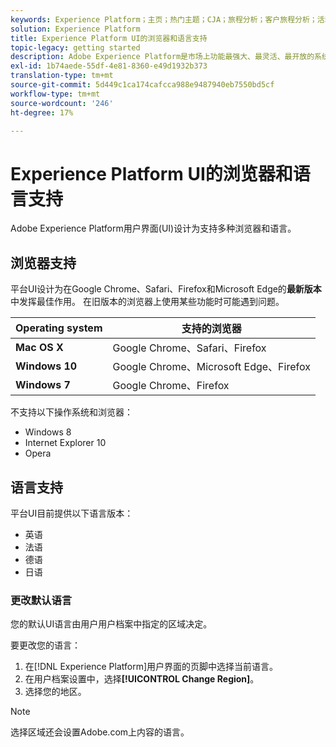 ```yaml
---
keywords: Experience Platform；主页；热门主题；CJA；旅程分析；客户旅程分析；活动编排；客户旅程；旅程；旅程编排；功能；区域
solution: Experience Platform
title: Experience Platform UI的浏览器和语言支持
topic-legacy: getting started
description: Adobe Experience Platform是市场上功能最强大、最灵活、最开放的系统，用于构建和管理可推动客户体验的完整解决方案。  Experience Platform 让组织可以实现源自任何系统的客户数据和内容的集中化和标准化，并应用数据科学和机器学习来显著改进丰富的个性化体验的设计和交付。
exl-id: 1b74aede-55df-4e81-8360-e49d1932b373
translation-type: tm+mt
source-git-commit: 5d449c1ca174cafcca988e9487940eb7550bd5cf
workflow-type: tm+mt
source-wordcount: '246'
ht-degree: 17%

---
```


# Experience Platform UI的浏览器和语言支持

Adobe Experience Platform用户界面(UI)设计为支持多种浏览器和语言。

## 浏览器支持

平台UI设计为在Google Chrome、Safari、Firefox和Microsoft Edge的&#x200B;**最新版本**&#x200B;中发挥最佳作用。 在旧版本的浏览器上使用某些功能时可能遇到问题。

| Operating system | 支持的浏览器 |
|---|---|
| **Mac OS X** | Google Chrome、Safari、Firefox |
| **Windows 10** | Google Chrome、Microsoft Edge、Firefox |
| **Windows 7** | Google Chrome、Firefox |

不支持以下操作系统和浏览器：

* Windows 8
* Internet Explorer 10
* Opera

## 语言支持

平台UI目前提供以下语言版本：

* 英语
* 法语
* 德语
* 日语

### 更改默认语言

您的默认UI语言由用户用户档案中指定的区域决定。

要更改您的语言：

1. 在[!DNL Experience Platform]用户界面的页脚中选择当前语言。
2. 在用户档案设置中，选择&#x200B;**[!UICONTROL Change Region]**。
3. 选择您的地区。

>[!NOTE]
>
> 选择区域还会设置Adobe.com上内容的语言。
